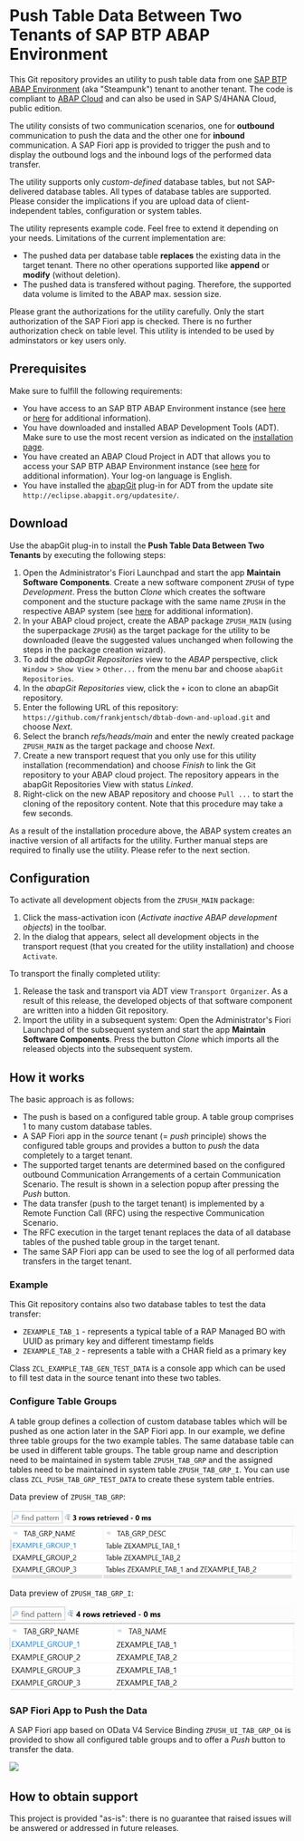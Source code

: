 # Push Table Data Between Two Tenants of SAP BTP ABAP Environment
This Git repository provides an utility to push table data from one [SAP BTP ABAP Environment](https://community.sap.com/topics/btp-abap-environment)  (aka "Steampunk") tenant to another tenant. The code is compliant to [ABAP Cloud](https://community.sap.com/topics/abap) and can also be used in SAP S/4HANA Cloud, public edition.

The utility consists of two communication scenarios, one for **outbound** communication to push the data and the other one for **inbound** communication. A SAP Fiori app is provided to trigger the push and to display the outbound logs and the inbound logs of the performed data transfer.

The utility supports only *custom-defined* database tables, but not SAP-delivered database tables. All types of database tables are supported. Please consider the implications if you are upload data of client-independent tables, configuration or system tables.

The utility represents example code. Feel free to extend it depending on your needs. Limitations of the current implementation are:
* The pushed data per database table **replaces** the existing data in the target tenant. There no other operations supported like **append** or **modify** (without deletion).
* The pushed data is transfered without paging. Therefore, the supported data volume is limited to the ABAP max. session size.

Please grant the authorizations for the utility carefully. Only the start authorization of the SAP Fiori app is checked. There is no further authorization check on table level. This utility is intended to be used by adminstators or key users only.

## Prerequisites
Make sure to fulfill the following requirements:
* You have access to an SAP BTP ABAP Environment instance (see [here](https://discovery-center.cloud.sap/serviceCatalog/abap-environment?region=all) or [here](https://help.sap.com/docs/sap-btp-abap-environment) for additional information).
* You have downloaded and installed ABAP Development Tools (ADT). Make sure to use the most recent version as indicated on the [installation page](https://tools.hana.ondemand.com/#abap). 
* You have created an ABAP Cloud Project in ADT that allows you to access your SAP BTP ABAP Environment instance (see [here](https://help.sap.com/docs/abap-cloud/abap-development-tools-user-guide/creating-abap-cloud-project) for additional information). Your log-on language is English.
* You have installed the [abapGit](https://github.com/abapGit/eclipse.abapgit.org) plug-in for ADT from the update site `http://eclipse.abapgit.org/updatesite/`.

## Download
Use the abapGit plug-in to install the **Push Table Data Between Two Tenants** by executing the following steps:
1. Open the Administrator's Fiori Launchpad and start the app **Maintain Software Components**. Create a new software component `ZPUSH` of type *Development*. Press the button *Clone* which creates the software component and the stucture package with the same name `ZPUSH` in the respective ABAP system (see [here](https://help.sap.com/docs/sap-btp-abap-environment/abap-environment/how-to-create-software-components) for additional information).
2. In your ABAP cloud project, create the ABAP package `ZPUSH_MAIN` (using the superpackage `ZPUSH`) as the target package for the utility to be downloaded (leave the suggested values unchanged when following the steps in the package creation wizard).
3. To add the <em>abapGit Repositories</em> view to the <em>ABAP</em> perspective, click `Window` > `Show View` > `Other...` from the menu bar and choose `abapGit Repositories`.
4. In the <em>abapGit Repositories</em> view, click the `+` icon to clone an abapGit repository.
5. Enter the following URL of this repository: `https://github.com/frankjentsch/dbtab-down-and-upload.git` and choose <em>Next</em>.
6. Select the branch <em>refs/heads/main</em> and enter the newly created package `ZPUSH_MAIN` as the target package and choose <em>Next</em>.
7. Create a new transport request that you only use for this utility installation (recommendation) and choose <em>Finish</em> to link the Git repository to your ABAP cloud project. The repository appears in the abapGit Repositories View with status <em>Linked</em>.
8. Right-click on the new ABAP repository and choose `Pull ...` to start the cloning of the repository content. Note that this procedure may take a few seconds. 

As a result of the installation procedure above, the ABAP system creates an inactive version of all artifacts for the utility. Further manual steps are required to finally use the utility. Please refer to the next section.

## Configuration

To activate all development objects from the `ZPUSH_MAIN` package: 
1. Click the mass-activation icon (<em>Activate inactive ABAP development objects</em>) in the toolbar.  
2. In the dialog that appears, select all development objects in the transport request (that you created for the utility installation) and choose `Activate`.

To transport the finally completed utility:
1. Release the task and transport via ADT view `Transport Organizer`. As a result of this release, the developed objects of that software component are written into a hidden Git repository.
2. Import the utility in a subsequent system: Open the Administrator's Fiori Launchpad of the subsequent system and start the app **Maintain Software Components**. Press the button *Clone* which imports all the released objects into the subsequent system.

## How it works

The basic approach is as follows:
* The push is based on a configured table group. A table group comprises 1 to many custom database tables.
* A SAP Fiori app in the *source* tenant (= *push* principle) shows the configured table groups and provides a button to *push* the data completely to a target tenant.
* The supported target tenants are determined based on the configured outbound Communication Arrangements of a certain Communication Scenario. The result is shown in a selection popup after pressing the *Push* button.
* The data transfer (push to the target tenant) is implemented by a Remote Function Call (RFC) using the respective Communication Scenario.
* The RFC execution in the target tenant replaces the data of all database tables of the pushed table group in the target tenant.
* The same SAP Fiori app can be used to see the log of all performed data transfers in the target tenant.

### Example

This Git repository contains also two database tables to test the data transfer:
* `ZEXAMPLE_TAB_1` - represents a typical table of a RAP Managed BO with UUID as primary key and different timestamp fields
* `ZEXAMPLE_TAB_2` - represents a table with a CHAR field as a primary key

Class `ZCL_EXAMPLE_TAB_GEN_TEST_DATA` is a console app which can be used to fill test data in the source tenant into these two tables.

### Configure Table Groups

A table group defines a collection of custom database tables which will be pushed as one action later in the SAP Fiori app. In our example, we define three table groups for the two example tables. The same database table can be used in different table groups. The table group name and description need to be maintained in system table `ZPUSH_TAB_GRP` and the assigned tables need to be maintained in system table `ZPUSH_TAB_GRP_I`. You can use class `ZCL_PUSH_TAB_GRP_TEST_DATA` to create these system table entries. 

Data preview of `ZPUSH_TAB_GRP`:

![](png/01%20-%20ZPUSH_TAB_GRP%20Data%20Preview.png)

Data preview of `ZPUSH_TAB_GRP_I`:

![](png/02%20-%20ZPUSH_TAB_GRP_I%20Data%20Preview.png)

### SAP Fiori App to Push the Data

A SAP Fiori app based on OData V4 Service Binding `ZPUSH_UI_TAB_GRP_O4` is provided to show all configured table groups and to offer a *Push* button to transfer the data.

![](png/032%20-2%20Fiori2%20App.png)

## How to obtain support
This project is provided "as-is": there is no guarantee that raised issues will be answered or addressed in future releases.

